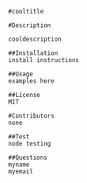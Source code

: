 
      
      #cooltitle
      
      #Description
      
      cooldescription

      ##Installation
      install instructions

      ##Usage
      examples here

      ##License
      MIT

      #Contributors
      none

      ##Test
      node testing

      ##Questions
      myname
      myemail
      
